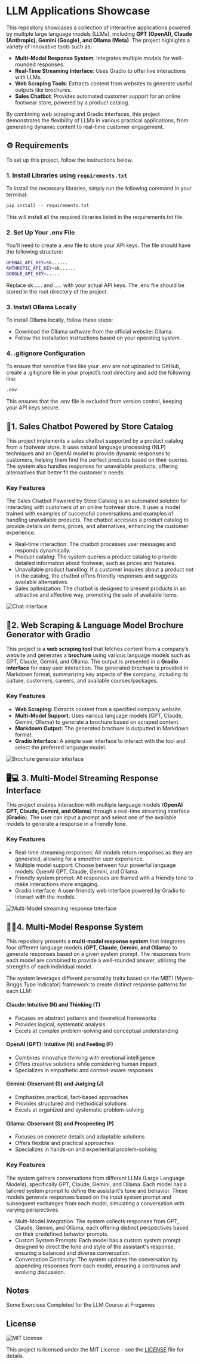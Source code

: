 # LLM Applications Showcase
This repository showcases a collection of interactive applications powered by multiple large language models (LLMs), including **GPT (OpenAI), Claude (Anthropic), Gemini (Google), and Ollama (Meta)**. The project highlights a variety of innovative tools such as:

- **Multi-Model Response System**: Integrates multiple models for well-rounded responses.
- **Real-Time Streaming Interface**: Uses Gradio to offer live interactions with LLMs.
- **Web Scraping Tools**: Extracts content from websites to generate useful outputs like brochures.
- **Sales Chatbot**: Provides automated customer support for an online footwear store, powered by a product catalog.

By combining web scraping and Gradio interfaces, this project demonstrates the flexibility of LLMs in various practical applications, from generating dynamic content to real-time customer engagement.

## ⚙️ Requirements

To set up this project, follow the instructions below.

### 1. Install Libraries using `requirements.txt`

To install the necessary libraries, simply run the following command in your terminal:

```bash
pip install -r requirements.txt
```
This will install all the required libraries listed in the requirements.txt file.

### 2. Set Up Your .env File
You'll need to create a .env file to store your API keys. The file should have the following structure:
```bash
OPENAI_API_KEY=sk......
ANTHROPIC_API_KEY=sk......
GOOGLE_API_KEY=.....
```
Replace sk...... and ..... with your actual API keys.
The .env file should be stored in the root directory of the project.
### 3. Install Ollama Locally
To install Ollama locally, follow these steps:

- Download the Ollama software from the official website: Ollama.
- Follow the installation instructions based on your operating system.

### 4. .gitignore Configuration
To ensure that sensitive files like your .env are not uploaded to GitHub, create a .gitignore file in your project’s root directory and add the following line:
```bash
.env
```
This ensures that the .env file is excluded from version control, keeping your API keys secure.

## 💬1. Sales Chatbot Powered by Store Catalog
This project implements a sales chatbot supported by a product catalog from a footwear store. It uses natural language processing (NLP) techniques and an OpenAI model to provide dynamic responses to customers, helping them find the perfect products based on their queries. The system also handles responses for unavailable products, offering alternatives that better fit the customer's needs.

### Key Features
The Sales Chatbot Powered by Store Catalog is an automated solution for interacting with customers of an online footwear store. It uses a model trained with examples of successful conversations and examples of handling unavailable products. The chatbot accesses a product catalog to provide details on items, prices, and alternatives, enhancing the customer experience.

- Real-time interaction: The chatbot processes user messages and responds dynamically.
- Product catalog: The system queries a product catalog to provide detailed information about footwear, such as prices and features.
- Unavailable product handling: If a customer inquires about a product not in the catalog, the chatbot offers friendly responses and suggests available alternatives.
- Sales optimization: The chatbot is designed to present products in an attractive and effective way, promoting the sale of available items.

![Chat interface](1_llms.png)

## 📣2. Web Scraping & Language Model Brochure Generator with Gradio
This project is a **web scraping tool** that fetches content from a company’s website and generates a **brochure** using various language models such as GPT, Claude, Gemini, and Ollama. The output is presented in a **Gradio interface** for easy user interaction. The generated brochure is provided in Markdown format, summarizing key aspects of the company, including its culture, customers, careers, and available courses/packages.

### Key Features

- **Web Scraping:** Extracts content from a specified company website.
- **Multi-Model Support:** Uses various language models (GPT, Claude, Gemini, Ollama) to generate a brochure based on scraped content.
- **Markdown Output:** The generated brochure is outputted in Markdown format.
- **Gradio Interface:** A simple user interface to interact with the tool and select the preferred language model.

![Brochure generator interface](2_llms.png)

## 🖥️💻 3. Multi-Model Streaming Response Interface
This project enables interaction with multiple language models (**OpenAI GPT, Claude, Gemini, and Ollama**) through a real-time streaming interface (**Gradio**). The user can input a prompt and select one of the available models to generate a response in a friendly tone.

### Key Features
- Real-time streaming responses: All models return responses as they are generated, allowing for a smoother user experience.
- Multiple model support: Choose between four powerful language models: OpenAI GPT, Claude, Gemini, and Ollama.
- Friendly system prompt: All responses are framed with a friendly tone to make interactions more engaging.
- Gradio interface: A user-friendly web interface powered by Gradio to interact with the models.

![Multi-Model streaming response tnterface](3_llms.png)
## 🤖💬4. Multi-Model Response System
This repository presents a **multi-model response system** that integrates four different language models (**GPT, Claude, Gemini, and Ollama**) to generate responses based on a given system prompt. The responses from each model are combined to provide a well-rounded answer, utilizing the strengths of each individual model.

The system leverages different personality traits based on the MBTI (Myers-Briggs Type Indicator) framework to create distinct response patterns for each LLM:

#### Claude: Intuitive (N) and Thinking (T)

- Focuses on abstract patterns and theoretical frameworks
- Provides logical, systematic analysis
- Excels at complex problem-solving and conceptual understanding


#### OpenAI (GPT): Intuitive (N) and Feeling (F)

- Combines innovative thinking with emotional intelligence
- Offers creative solutions while considering human impact
- Specializes in empathetic and context-aware responses


#### Gemini: Observant (S) and Judging (J)

- Emphasizes practical, fact-based approaches
- Provides structured and methodical solutions
- Excels at organized and systematic problem-solving


#### Ollama: Observant (S) and Prospecting (P)

- Focuses on concrete details and adaptable solutions
- Offers flexible and practical approaches
- Specializes in hands-on and experiential problem-solving

### Key Features
The system gathers conversations from different LLMs (Large Language Models), specifically GPT, Claude, Gemini, and Ollama. Each model has a tailored system prompt to define the assistant's tone and behavior. These models generate responses based on the input system prompt and subsequent exchanges from each model, simulating a conversation with varying perspectives.

- Multi-Model Integration: The system collects responses from GPT, Claude, Gemini, and Ollama, each offering distinct perspectives based on their predefined behavior prompts.
- Custom System Prompts: Each model has a custom system prompt designed to direct the tone and style of the assistant's response, ensuring a balanced and diverse conversation.
- Conversation Continuity: The system updates the conversation by appending responses from each model, ensuring a continuous and evolving discussion.


Notes
-----
Some Exercises Completed for the LLM Course at Frogames

License
-------
![MIT License](https://img.shields.io/badge/License-MIT-blue.svg)

This project is licensed under the MIT License - see the [LICENSE](./LICENSE) file for details.